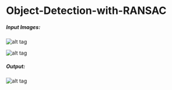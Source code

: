 # Object-Detection-with-RANSAC


##### Input Images:

![alt tag](https://github.com/furkanc/Object-Detection-with-RANSAC/blob/master/img1.jpg)


![alt tag](https://github.com/furkanc/Object-Detection-with-RANSAC/blob/master/img2.jpg)

##### Output:

![alt tag](https://github.com/furkanc/Object-Detection-with-RANSAC/blob/master/final_image.png)
